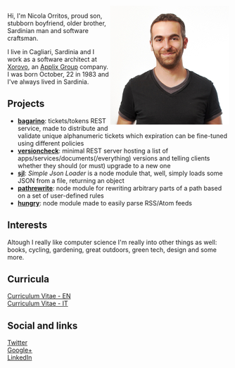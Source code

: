 <img src="images/mezzobusto.small.jpg" style="float:right;margin:0;">

Hi, I'm Nicola Orritos, proud son, stubborn boyfriend, older brother, Sardinian man and software craftsman.

I live in Cagliari, Sardinia and I work as a software architect at [Xorovo](http://www.xorovo.com "Xorovo"), an [Applix Group](http://www.applixgroup.com/ "Applix Group") company.
I was born October, 22 in 1983 and I've always lived in Sardinia.



## Projects
+ __[bagarino](http://github.com/NicolaOrritos/bagarino "bagarino")__: tickets/tokens REST service, made to distribute and validate unique alphanumeric tickets which expiration can be fine-tuned using different policies
+ __[versioncheck](http://github.com/NicolaOrritos/versioncheck "versioncheck")__: minimal REST server hosting a list of apps/services/documents(/everything) versions and telling clients whether they should (or must) upgrade to a new one
+ __[sjl](http://github.com/NicolaOrritos/sjl "sjl")__: _Simple Json Loader_ is a node module that, well, simply loads some JSON from a file, returning an object
+ __[pathrewrite](http://github.com/NicolaOrritos/pathrewrite "pathrewrite")__: node module for rewriting arbitrary parts of a path based on a set of user-defined rules
+ __[hungry](http://github.com/NicolaOrritos/hungry "hungry")__: node module made to easily parse RSS/Atom feeds

## Interests
Altough I really like computer science I'm really into other things as well: books, cycling, gardening, great outdoors, green tech, design and some more.

## Curricula
[Curriculum Vitae - EN](cv_en.html "Curriculum Vitae - English")  
[Curriculum Vitae - IT](cv_it.html "Curriculum Vitae - Italiano")

## Social and links
[Twitter](http://twitter.com/nicola_orritos "Twitter")  
[Google+](https://plus.google.com/+NicolaOrritos "Google plus")  
[LinkedIn](http://it.linkedin.com/in/nicolaorritos/ "LinkedIn")  
